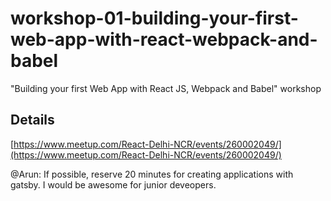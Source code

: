 # workshop-01-building-your-first-web-app-with-react-webpack-and-babel
"Building your first Web App with React JS, Webpack and Babel" workshop

## Details

[https://www.meetup.com/React-Delhi-NCR/events/260002049/](https://www.meetup.com/React-Delhi-NCR/events/260002049/)

@Arun: If possible, reserve 20 minutes for creating applications with gatsby. I would be awesome for junior deveopers.
